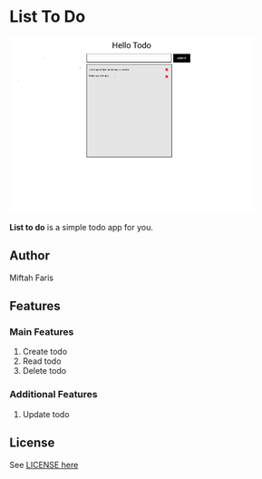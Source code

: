 # List To Do

![screenshot](./assets/screenshot.png)

**List to do** is a simple todo app for you.

## Author

Miftah Faris

## Features

### Main Features
1. Create todo
2. Read todo
3. Delete todo

### Additional Features
1. Update todo

## License

See [LICENSE here](./LICENSE.md)
